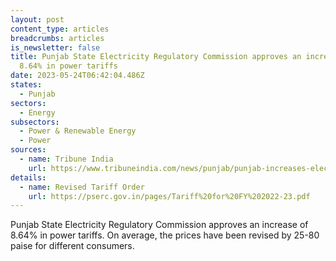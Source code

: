 ```yaml
---
layout: post
content_type: articles
breadcrumbs: articles
is_newsletter: false
title: Punjab State Electricity Regulatory Commission approves an increase of
  8.64% in power tariffs
date: 2023-05-24T06:42:04.486Z
states:
  - Punjab
sectors:
  - Energy
subsectors:
  - Power & Renewable Energy
  - Power
sources:
  - name: Tribune India
    url: https://www.tribuneindia.com/news/punjab/punjab-increases-electricity-tariff-bhagwant-mann-says-it-wont-affect-common-man-508034
details:
  - name: Revised Tariff Order
    url: https://pserc.gov.in/pages/Tariff%20for%20FY%202022-23.pdf
---
```

Punjab State Electricity Regulatory Commission approves an increase of 8.64% in power tariffs. On average, the prices have been revised by 25-80 paise for different consumers.
